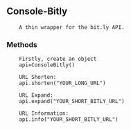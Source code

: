 ## Console-Bitly
		A thin wrapper for the bit.ly API.
		
### Methods
		Firstly, create an object
		api=ConsoleBitly()
		
		URL Shorten:
		api.shorten("YOUR_LONG_URL")
		
		URL Expand:
		api.expand("YOUR_SHORT_BITLY_URL")
		
		URL Information:
		api.info("YOUR_SHORT_BITLY_URL")
